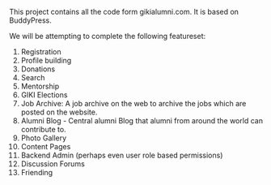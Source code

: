 This project contains all the code form gikialumni.com. It is based on BuddyPress.

We will be attempting to complete the following featureset:

  1. Registration
  1. Profile building
  1. Donations
  1. Search
  1. Mentorship
  1. GIKI Elections
  1. Job Archive: A job archive on the web to archive the jobs which are posted on the website.
  1. Alumni Blog - Central alumni Blog that alumni from around the world can contribute to.
  1. Photo Gallery
  1. Content Pages
  1. Backend Admin (perhaps even user role based permissions)
  1. Discussion Forums
  1. Friending